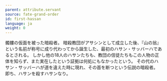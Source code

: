 ```yaml
---
parent: attribute.servant
source: fate-grand-order
id: first-hassan
language: ja
weight: 0
---
```


髑髏の仮面を被った暗殺者。
暗殺教団がアサシンとして成立した後、『山の翁』という名前が称号に成り代わってから誕生した、最初のハサン・サッバーハであるとされる。
しかし他の18人のハサンたちも、教団の信徒たちもこの人物の正体を知らず、また実在したという証拠は何処にもなかったという。
その代のハサン・サッバーハが道を違えた時に現れ、その首を断つという伝説の暗殺者。
即ち、ハサンを殺すハサンなり。
